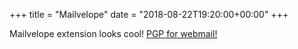 +++
title = "Mailvelope"
date = "2018-08-22T19:20:00+00:00"
+++

Mailvelope extension looks cool! <a href="https://www.mailvelope.com/en">PGP for webmail!</a>
			